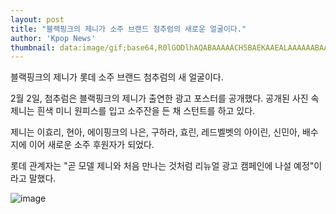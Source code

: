 ```yaml
---
layout: post
title: "블랙핑크의 제니가 소주 브랜드 첨추럼의 새로운 얼굴이다."
author: 'Kpop News'
thumbnail: data:image/gif;base64,R0lGODlhAQABAAAAACH5BAEKAAEALAAAAAABAAEAAAICTAEAOw==
---
```



블랙핑크의 제니가 롯데 소주 브랜드 첨추럼의 새 얼굴이다.

2월 2일, 첨추럼은 블랙핑크의 제니가 출연한 광고 포스터를 공개했다. 공개된 사진 속 제니는 흰색 미니 원피스를 입고 소주잔을 든 채 스턴트를 하고 있다.

제니는 이효리, 현아, 에이핑크의 나은, 구하라, 효린, 레드벨벳의 아이린, 신민아, 배수지에 이어 새로운 소주 후원자가 되었다.

롯데 관계자는 "곧 모델 제니와 처음 만나는 것처럼 리뉴얼 광고 캠페인에 나설 예정"이라고 말했다.

![image](https://kpopchingu.com/wp-content/uploads/2021/02/95.png)

